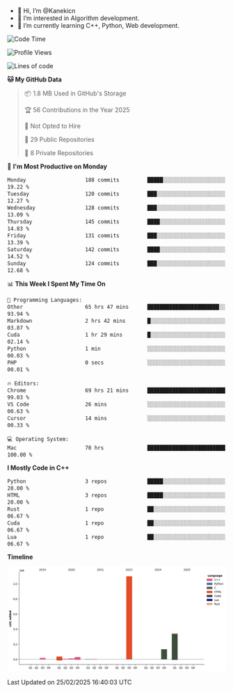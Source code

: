 - 👋 Hi, I’m @Kanekicn
- 👀 I’m interested in Algorithm development.
- 🌱 I’m currently learning C++, Python, Web development.

<!---
cotecsz/cotecsz is a ✨ special ✨ repository because its `README.md` (this file) appears on your GitHub profile.
You can click the Preview link to take a look at your changes.
--->

<!--START_SECTION:waka-->
![Code Time](http://img.shields.io/badge/Code%20Time-2%2C790%20hrs%2045%20mins-blue)

![Profile Views](http://img.shields.io/badge/Profile%20Views-1-blue)

![Lines of code](https://img.shields.io/badge/From%20Hello%20World%20I%27ve%20Written-1.7%20million%20lines%20of%20code-blue)

**🐱 My GitHub Data** 

> 📦 1.8 MB Used in GitHub's Storage 
 > 
> 🏆 56 Contributions in the Year 2025
 > 
> 🚫 Not Opted to Hire
 > 
> 📜 29 Public Repositories 
 > 
> 🔑 8 Private Repositories 
 > 
📅 **I'm Most Productive on Monday** 

```text
Monday                   188 commits         █████░░░░░░░░░░░░░░░░░░░░   19.22 % 
Tuesday                  120 commits         ███░░░░░░░░░░░░░░░░░░░░░░   12.27 % 
Wednesday                128 commits         ███░░░░░░░░░░░░░░░░░░░░░░   13.09 % 
Thursday                 145 commits         ████░░░░░░░░░░░░░░░░░░░░░   14.83 % 
Friday                   131 commits         ███░░░░░░░░░░░░░░░░░░░░░░   13.39 % 
Saturday                 142 commits         ████░░░░░░░░░░░░░░░░░░░░░   14.52 % 
Sunday                   124 commits         ███░░░░░░░░░░░░░░░░░░░░░░   12.68 % 
```


📊 **This Week I Spent My Time On** 

```text
💬 Programming Languages: 
Other                    65 hrs 47 mins      ███████████████████████░░   93.94 % 
Markdown                 2 hrs 42 mins       █░░░░░░░░░░░░░░░░░░░░░░░░   03.87 % 
Cuda                     1 hr 29 mins        █░░░░░░░░░░░░░░░░░░░░░░░░   02.14 % 
Python                   1 min               ░░░░░░░░░░░░░░░░░░░░░░░░░   00.03 % 
PHP                      0 secs              ░░░░░░░░░░░░░░░░░░░░░░░░░   00.01 % 

🔥 Editors: 
Chrome                   69 hrs 21 mins      █████████████████████████   99.03 % 
VS Code                  26 mins             ░░░░░░░░░░░░░░░░░░░░░░░░░   00.63 % 
Cursor                   14 mins             ░░░░░░░░░░░░░░░░░░░░░░░░░   00.33 % 

💻 Operating System: 
Mac                      70 hrs              █████████████████████████   100.00 % 
```

**I Mostly Code in C++** 

```text
Python                   3 repos             █████░░░░░░░░░░░░░░░░░░░░   20.00 % 
HTML                     3 repos             █████░░░░░░░░░░░░░░░░░░░░   20.00 % 
Rust                     1 repo              ██░░░░░░░░░░░░░░░░░░░░░░░   06.67 % 
Cuda                     1 repo              ██░░░░░░░░░░░░░░░░░░░░░░░   06.67 % 
Lua                      1 repo              ██░░░░░░░░░░░░░░░░░░░░░░░   06.67 % 
```



**Timeline**

![Lines of Code chart](https://raw.githubusercontent.com/Kanekicn/Kanekicn/master/assets/bar_graph.png)


 Last Updated on 25/02/2025 16:40:03 UTC
<!--END_SECTION:waka-->
